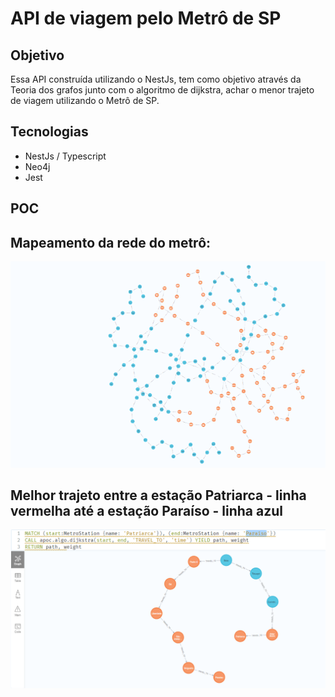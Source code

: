 # API de viagem pelo Metrô de SP

## Objetivo
 Essa API construída utilizando o NestJs, tem como objetivo através da Teoria dos grafos junto com o algoritmo de dijkstra, achar o menor trajeto de viagem utilizando o Metrô de SP.

 ## Tecnologias
 - NestJs / Typescript
 - Neo4j
 - Jest


 ## POC
## Mapeamento da rede do metrô:
![Rede do metrô](requirements/schema-img/rede.png)

## Melhor trajeto entre a estação Patriarca - linha vermelha até a estação Paraíso - linha azul
![Distância entre duas estações](requirements/schema-img/distance.png)
